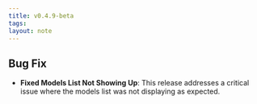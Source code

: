 ```yaml
---
title: v0.4.9-beta
tags: 
layout: note 
---
```


## Bug Fix

- **Fixed Models List Not Showing Up**: This release addresses a critical issue where the models list was not displaying as expected.


